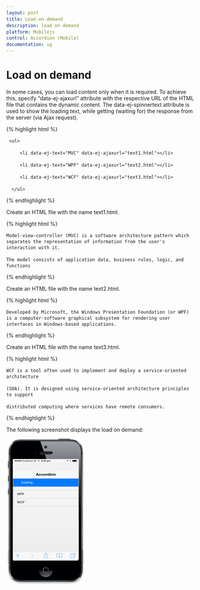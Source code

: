 ```yaml
---
layout: post
title: Load-on-demand
description: load on demand
platform: Mobilejs
control: Accordion (Mobile)
documentation: ug
---
```


# Load on demand

In some cases, you can load content only when it is required. To achieve this, specify “data-ej-ajaxurl” attribute with the respective URL of the HTML file that contains the dynamic content. The data-ej-spinnertext attribute is used to show the loading text, while getting (waiting for) the response from the server (via Ajax request).

{% highlight html %}

<div id="accordion_sample" data-role="ejmaccordion" data-ej-spinnertext="loading..">

     <ul>

         <li data-ej-text="MVC" data-ej-ajaxurl="text1.html"></li>

         <li data-ej-text="WPF" data-ej-ajaxurl="text2.html"></li>

         <li data-ej-text="WCF" data-ej-ajaxurl="text3.html"></li>

      </ul>

 </div>

{% endhighlight %}

Create an HTML file with the name text1.html.

{% highlight html %}

<body>

    Model-view-controller (MVC) is a software architecture pattern which separates the representation of information from the user's interaction with it.

    The model consists of application data, business rules, logic, and functions

</body>

{% endhighlight %}

Create an HTML file with the name text2.html.

{% highlight html %}

<body>

    Developed by Microsoft, the Windows Presentation Foundation (or WPF) is a computer-software graphical subsystem for rendering user interfaces in Windows-based applications.

</body>

{% endhighlight %}

Create an HTML file with the name text3.html.

{% highlight html %}

<body>

    WCF is a tool often used to implement and deploy a service-oriented architecture

    (SOA). It is designed using service-oriented architecture principles to support

    distributed computing where services have remote consumers.

</body>

{% endhighlight %}

The following screenshot displays the load on demand:

![](Load-on-demand_images/Load-on-demand_img1.png)